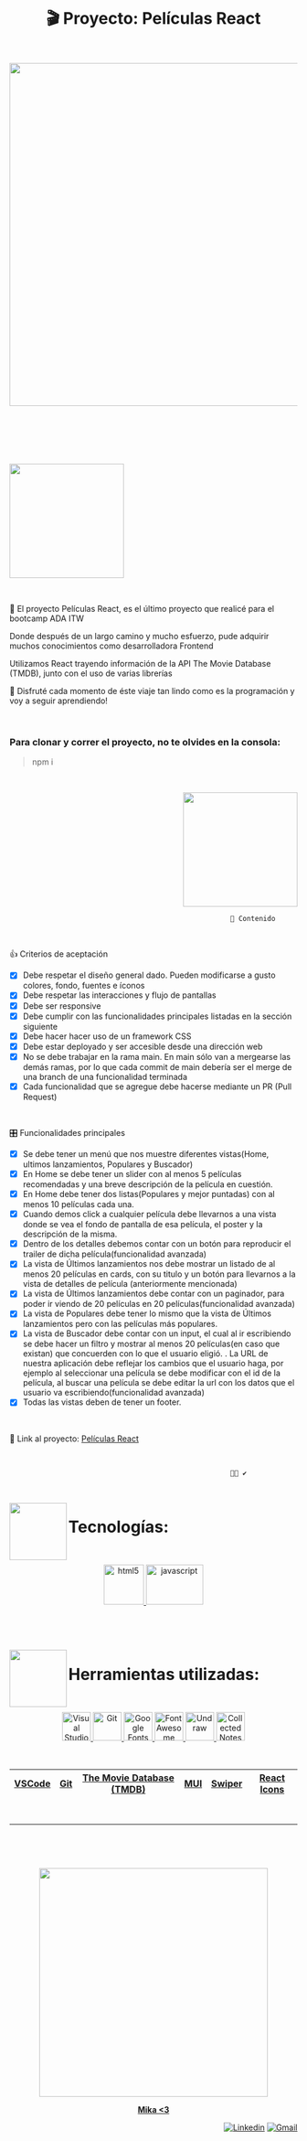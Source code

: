 <h1 align="center"> 🎬 Proyecto: Películas React</h1>

&nbsp;

<p align="center"><img src="https://c.tenor.com/HKpAobwCaGIAAAAd/countdown-movie-countdown.gif" width="600px"></p>
&nbsp;

#

&nbsp;
<p align="left"><img src="https://media4.giphy.com/media/VeBcPQ8afEgvTWQMt3/giphy.gif?cid=790b7611fc51b0426900693e448df2534fa9d7add18caafb&rid=giphy.gif&ct=s" width="200px"></p>

&nbsp;

<p>💜 El proyecto Películas React, es el último proyecto que realicé para el bootcamp ADA ITW</p>
<p>Donde después de un largo camino y mucho esfuerzo, pude adquirir muchos conocimientos como desarrolladora Frontend</p>

<p>Utilizamos React trayendo información de la API The Movie Database (TMDB), junto con el uso de varias librerías </p>
<p>🚀 Disfruté cada momento de éste viaje tan lindo como es la programación y voy a seguir aprendiendo!</p>


&nbsp;


<h3>Para clonar y correr el proyecto, no te olvides en la consola:</h3>

> npm i

&nbsp;

<p align="right"><img src="https://media3.giphy.com/media/AuZXGzk5qKRpG54Ewl/giphy.gif?cid=790b76112d439517ea952c56d083375a8c7c96b5973723d2&rid=giphy.gif&ct=s" width="200px"></p>


``` 
                                                      📌 Contenido
```
  
  
&nbsp;

👍 Criterios de aceptación


- [x] Debe respetar el diseño general dado. Pueden modificarse a gusto colores, fondo, fuentes e íconos
- [x] Debe respetar las interacciones y flujo de pantallas
- [x] Debe ser responsive
- [x] Debe cumplir con las funcionalidades principales listadas en la sección siguiente
- [x] Debe hacer hacer uso de un framework CSS
- [x] Debe estar deployado y ser accesible desde una dirección web
- [x] No se debe trabajar en la rama main. En main sólo van a mergearse las demás ramas, por lo que cada commit de main debería ser el merge de una branch de una funcionalidad terminada
- [x] Cada funcionalidad que se agregue debe hacerse mediante un PR (Pull Request)
 
&nbsp;

🎛 Funcionalidades principales


- [x] Se debe tener un menú que nos muestre diferentes vistas(Home, ultimos lanzamientos, Populares y Buscador)
- [x] En Home se debe tener un slider con al menos 5 películas recomendadas y una breve descripción de la película en cuestión.
- [x] En Home debe tener dos listas(Populares y mejor puntadas) con al menos 10 películas cada una.
- [x] Cuando demos click a cualquier película debe llevarnos a una vista donde se vea el fondo de pantalla de esa película, el poster y la descripción de la misma.
- [x] Dentro de los detalles debemos contar con un botón para reproducir el trailer de dicha película(funcionalidad avanzada)
- [x] La vista de Últimos lanzamientos nos debe mostrar un listado de al menos 20 películas en cards, con su titulo y un botón para llevarnos a la vista de detalles de película (anteriormente mencionada)
- [x] La vista de Últimos lanzamientos debe contar con un paginador, para poder ir viendo de 20 películas en 20 películas(funcionalidad avanzada)
- [x] La vista de Populares debe tener lo mismo que la vista de Últimos lanzamientos pero con las películas más populares.
- [x] La vista de Buscador debe contar con un input, el cual al ir escribiendo se debe hacer un filtro y mostrar al menos 20 películas(en caso que existan) que concuerden con lo que el usuario eligió. . La URL de nuestra aplicación debe reflejar los cambios que el usuario haga, por ejemplo al seleccionar una película se debe modificar con el id de la película, al buscar una película se debe editar la url con los datos que el usuario va escribiendo(funcionalidad avanzada)
- [x] Todas las vistas deben de tener un footer.
 
&nbsp;





<p align="">🎥 Link al proyecto: <a href="https://peliculas-react.vercel.app/" target="_blank">Películas React</a></p>



&nbsp;





``` 
                                                      🐱‍🏍 ✔️
```
 
&nbsp;


<img align='left' src='https://media0.giphy.com/media/LmNwrBhejkK9EFP504/giphy.gif?cid=790b761151ba5a2875e67f464f448d7979c3e2e4a03c21dd&rid=giphy.gif&ct=g' width='100'>
<h1>Tecnologías:</h1> 
  



&nbsp;


<p align="center">
<a href="https://es.reactjs.org/" target="_blank"> 
            <img src="https://upload.wikimedia.org/wikipedia/commons/thumb/4/47/React.svg/1200px-React.svg.png" alt="html5" width="70" height="70"/> 
</a> 
<a href="https://sass-lang.com/" target="_blank"> 
    <img src="https://1000marcas.net/wp-content/uploads/2021/06/Sass-Logo-1.png" alt="javascript" width="100" height="70"/>  
  </a>
</p>




&nbsp;





&nbsp;



 <img align='left' src='https://media0.giphy.com/media/maNB0qAiRVAty/giphy.gif?cid=ecf05e47t1yx6oryxh0azk67l0d8dsli1dzd74lahislv03a&rid=giphy.gif&ct=g' width='100'>
<h1>Herramientas utilizadas: </h1> 




&nbsp;


<p align="center">
<a href="https://code.visualstudio.com/" target="_blank"> 
            <img src="https://3.bp.blogspot.com/-Llh8y6sZS7o/XV58r2nymuI/AAAAAAAAWLg/2sbFXI90FFo-2i7UjJ0DQrZJpBAjn9dSQCLcBGAs/s0/vscode.png" alt="Visual Studio Code" width="50" height="50"/> 
</a> 
            
            
<a href="https://git-scm.com/" target="_blank">
            <img src="https://miro.medium.com/max/325/1*zzvdRmHGGXONZpuQ2FeqsQ.png" alt="Git" width="50" height="50"/>  
</a>


<a href="https://www.themoviedb.org/" target="_blank">
            <img src="https://upload.wikimedia.org/wikipedia/commons/thumb/8/89/Tmdb.new.logo.svg/1280px-Tmdb.new.logo.svg.png" alt="Google Fonts" width="50" height="50"/>  
</a>


<a href="https://mui.com/" target="_blank"> 
            <img src="https://cdn.worldvectorlogo.com/logos/material-ui-1.svg" alt="FontAwesome" width="50" height="50"/> 
</a> 
            
            
<a href="https://swiperjs.com/" target="_blank">
            <img src="https://cms-assets.tutsplus.com/uploads/users/780/posts/39427/image-upload/68747470733a2f2f6769746875622e7375726d6f6e2e6d652f696d616765732f636f6d6d6f6e2f7377697065722d6c6f676f2e737667.svg" alt="Undraw" width="50" height="50"/>  
</a>


<a href="https://react-icons.github.io/react-icons/" target="_blank">
            <img src="https://camo.githubusercontent.com/48d099290b4cb2d7937bcd96e8497cf1845b54a810a6432c70cf944b60b40c77/68747470733a2f2f7261776769742e636f6d2f676f72616e67616a69632f72656163742d69636f6e732f6d61737465722f72656163742d69636f6e732e737667" alt="Collected Notes" width="50" height="50"/>  
</a>            
</p>


&nbsp;


|   [VSCode](https://code.visualstudio.com/)	|   [Git](https://git-scm.com/)	|   [The Movie Database (TMDB)](https://www.themoviedb.org/)	|  [MUI](https://mui.com/) 	|  [Swiper](https://swiperjs.com/) |  [React Icons](https://react-icons.github.io/react-icons/)	
|---	|---	|---	|---	|---	|---	|




&nbsp;



---





&nbsp;




&nbsp;





<p align="center"><img src="https://media1.giphy.com/media/82ozVGY6TnFCBmSpLt/giphy.gif?cid=790b7611df6157ff08193c2df2961f47f8afa11ff12a3f47&rid=giphy.gif&ct=s" width="400px"></p>

<p align="center"> <a href="https://github.com/Mikayalandino" target="_blank"> <b>Mika <3</b></a> </p> 

<p align="right"><a href="https://www.linkedin.com/in/Mikayalandino" target="_blank"><img src="https://img.shields.io/badge/-Mikayalandino-blue?style=flat-square&logo=Linkedin&logoColor=white&link=https://www.linkedin.com/in/Mikayalandino/" alt="Linkedin"/></a> <a href="mailto:micaelayalandino@gmail.com" target="_blank"><img src="https://img.shields.io/badge/Gmail-c14438?style=flat-square&logo=Gmail&logoColor=white&link=mailto:micealayalandino@gmail.com" alt="Gmail"/></a></p>
